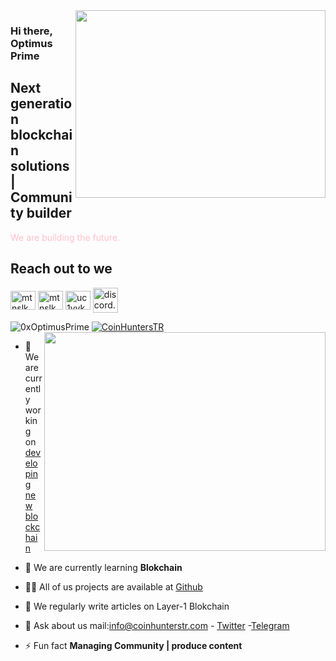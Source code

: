 <img src="https://i.pinimg.com/originals/c3/52/f4/c352f48599154bd1a255d1f45857bad3.gif" align="right" width="400" height="300">

### Hi there, Optimus Prime

## Next generation blockchain solutions | Community builder

<font color="pink">We are building the future. </font>

## Reach out to we

<a href="https://twitter.com/0xmtnslk" target="blank"><img align="center" src="https://raw.githubusercontent.com/rahuldkjain/github-profile-readme-generator/master/src/images/icons/Social/twitter.svg" alt="mtnslk" height="30" width="40" /></a>
<a href="https://medium.com/@mtnslk" target="blank"><img align="center" src="https://raw.githubusercontent.com/rahuldkjain/github-profile-readme-generator/master/src/images/icons/Social/medium.svg" alt="mtnslk" height="30" width="40" /></a>
<a href="https://www.youtube.com/@CoinHuntersTR" target="blank"><img align="center" src="https://raw.githubusercontent.com/rahuldkjain/github-profile-readme-generator/master/src/images/icons/Social/youtube.svg" alt="uc1vykhlufpaoghrwhjikrqg" height="30" width="40" /></a>
<a href="https://discord.gg/TNDcT4UnB7" target="blank"><img align="center" src="https://raw.githubusercontent.com/rahuldkjain/github-profile-readme-generator/master/src/images/icons/Social/discord.svg" alt="discord.gg/ruescommunity" height="40" width="40" /></a>
<br />

<p align="left"> <img src="https://komarev.com/ghpvc/?username=0xOptimusPrime&label=Profile%20views&color=0e75b6&style=flat" alt="0xOptimusPrime" /> <a href="https://twitter.com/CoinHuntersTR" target="blank"><img src="https://img.shields.io/twitter/follow/CoinHuntersTR?logo=twitter&style=for-the-badge" alt="CoinHuntersTR" /></a> 

<img src="https://github-readme-stats.vercel.app/api?username=0xOptimusPrime&show_icons=true&theme=highcontrast" align="right" width="450" height="350" >

- 🔭 We are currently working on [developing new blockchain](info@coinhunterstr.com)

- 🌱 We are currently learning **Blokchain**

- 👨‍💻 All of us projects are available at [Github](https://github.com/0xOptimusPrime)

- 📝 We regularly write articles on Layer-1 Blokchain

- 💬 Ask about us mail:info@coinhunterstr.com - [Twitter](https://twitter.com/CoinHuntersTR) -[Telegram](https://t.me/CoinHuntersTR)

- ⚡ Fun fact **Managing Community | produce content**
